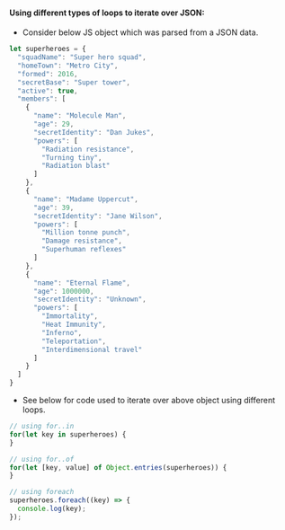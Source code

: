 #### Using different types of loops to iterate over JSON:
- Consider below JS object which was parsed from a JSON data.
```js
let superheroes = {
  "squadName": "Super hero squad",
  "homeTown": "Metro City",
  "formed": 2016,
  "secretBase": "Super tower",
  "active": true,
  "members": [
    {
      "name": "Molecule Man",
      "age": 29,
      "secretIdentity": "Dan Jukes",
      "powers": [
        "Radiation resistance",
        "Turning tiny",
        "Radiation blast"
      ]
    },
    {
      "name": "Madame Uppercut",
      "age": 39,
      "secretIdentity": "Jane Wilson",
      "powers": [
        "Million tonne punch",
        "Damage resistance",
        "Superhuman reflexes"
      ]
    },
    {
      "name": "Eternal Flame",
      "age": 1000000,
      "secretIdentity": "Unknown",
      "powers": [
        "Immortality",
        "Heat Immunity",
        "Inferno",
        "Teleportation",
        "Interdimensional travel"
      ]
    }
  ]
}
```
- See below for code used to iterate over above object using different loops.
```js
// using for..in
for(let key in superheroes) {
}
```
```js
// using for..of
for(let [key, value] of Object.entries(superheroes)) {
}
```
```js
// using foreach
superheroes.foreach((key) => {
  console.log(key);
});
```

